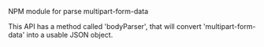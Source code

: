 NPM module for parse multipart-form-data

This API has a method called 'bodyParser', that will convert 'multipart-form-data' into
a usable JSON object.